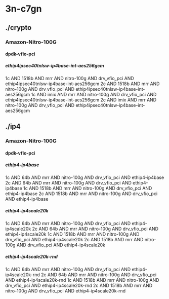 # 3n-c7gn
## ./crypto
### Amazon-Nitro-100G
#### dpdk-vfio-pci
##### ethip4ipsec40tnlsw-ip4base-int-aes256gcm
1c AND 1518b AND mrr AND nitro-100g AND drv_vfio_pci AND ethip4ipsec40tnlsw-ip4base-int-aes256gcm
2c AND 1518b AND mrr AND nitro-100g AND drv_vfio_pci AND ethip4ipsec40tnlsw-ip4base-int-aes256gcm
1c AND imix AND mrr AND nitro-100g AND drv_vfio_pci AND ethip4ipsec40tnlsw-ip4base-int-aes256gcm
2c AND imix AND mrr AND nitro-100g AND drv_vfio_pci AND ethip4ipsec40tnlsw-ip4base-int-aes256gcm
## ./ip4
### Amazon-Nitro-100G
#### dpdk-vfio-pci
##### ethip4-ip4base
1c AND 64b AND mrr AND nitro-100g AND drv_vfio_pci AND ethip4-ip4base
2c AND 64b AND mrr AND nitro-100g AND drv_vfio_pci AND ethip4-ip4base
1c AND 1518b AND mrr AND nitro-100g AND drv_vfio_pci AND ethip4-ip4base
2c AND 1518b AND mrr AND nitro-100g AND drv_vfio_pci AND ethip4-ip4base
##### ethip4-ip4scale20k
1c AND 64b AND mrr AND nitro-100g AND drv_vfio_pci AND ethip4-ip4scale20k
2c AND 64b AND mrr AND nitro-100g AND drv_vfio_pci AND ethip4-ip4scale20k
1c AND 1518b AND mrr AND nitro-100g AND drv_vfio_pci AND ethip4-ip4scale20k
2c AND 1518b AND mrr AND nitro-100g AND drv_vfio_pci AND ethip4-ip4scale20k
##### ethip4-ip4scale20k-rnd
1c AND 64b AND mrr AND nitro-100g AND drv_vfio_pci AND ethip4-ip4scale20k-rnd
2c AND 64b AND mrr AND nitro-100g AND drv_vfio_pci AND ethip4-ip4scale20k-rnd
1c AND 1518b AND mrr AND nitro-100g AND drv_vfio_pci AND ethip4-ip4scale20k-rnd
2c AND 1518b AND mrr AND nitro-100g AND drv_vfio_pci AND ethip4-ip4scale20k-rnd
